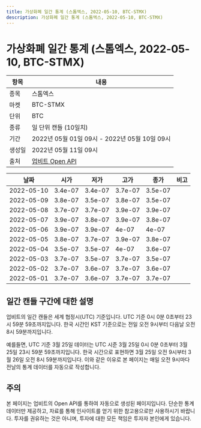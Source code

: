 ```yaml
---
title: 가상화폐 일간 통계 (스톰엑스, 2022-05-10, BTC-STMX)
description: 가상화폐 일간 통계 (스톰엑스, 2022-05-10, BTC-STMX)
---
```



가상화폐 일간 통계 (스톰엑스, 2022-05-10, BTC-STMX)
===

|항목|내용|
|--|--|
|종목|스톰엑스|
|마켓|BTC-STMX|
|단위|BTC|
|종류|일 단위 캔들 (10일치)|
|기간|2022년 05월 01일 09시 - 2022년 05월 10일 09시|
|생성일|2022년 05월 11일 09시|
|출처|[업비트 Open API](https://docs.upbit.com)|


|날짜|시가|저가|고가|종가|비고|
|--|--|--|--|--|--|
|2022-05-10|3.4e-07|3.4e-07|3.7e-07|3.5e-07|    |
|2022-05-09|3.8e-07|3.5e-07|3.8e-07|3.5e-07|    |
|2022-05-08|3.7e-07|3.7e-07|3.9e-07|3.9e-07|    |
|2022-05-07|3.9e-07|3.8e-07|3.9e-07|3.8e-07|    |
|2022-05-06|3.9e-07|3.9e-07|4e-07|4e-07|    |
|2022-05-05|3.8e-07|3.7e-07|3.9e-07|3.8e-07|    |
|2022-05-04|3.5e-07|3.5e-07|4e-07|3.6e-07|    |
|2022-05-03|3.7e-07|3.5e-07|3.7e-07|3.5e-07|    |
|2022-05-02|3.7e-07|3.6e-07|3.7e-07|3.6e-07|    |
|2022-05-01|3.7e-07|3.6e-07|3.7e-07|3.7e-07|    |


일간 캔들 구간에 대한 설명
---


업비트의 일간 캔들은 세계 협정시(UTC) 기준입니다. 
UTC 기준 0시 0분 0초부터 23시 59분 59초까지입니다. 
한국 시간인 KST 기준으로는 전일 오전 9시부터 다음날 오전 8시 59분까지입니다. 


예를들면, UTC 기준 3월 25일 데이터는 UTC 시준 3월 25일 0시 0분 0초부터 3월 25일 23시 59분 59초까지입니다. 
한국 시간으로 표현하면 3월 25일 오전 9시부터 3월 26일 오전 8시 59분까지입니다. 
이와 같은 이유로 본 페이지는 매일 오전 9시마다 전날의 통계 데이터를 자동으로 작성합니다. 


주의
---


본 페이지는 업비트의 Open API를 통하여 자동으로 생성된 페이지입니다. 
단순한 통계 데이터만 제공하고, 자료를 통해 인사이트를 얻기 위한 참고용으로만 사용하시기 바랍니다. 
투자를 권유하는 것은 아니며, 투자에 대한 모든 책임은 투자자 본인에게 있습니다. 
